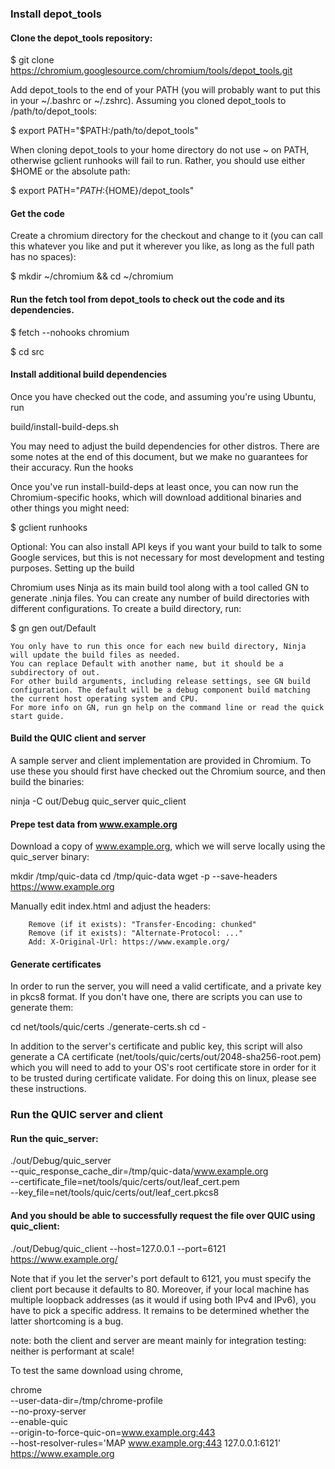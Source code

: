 ### Install depot_tools

#### Clone the depot_tools repository:

$ git clone https://chromium.googlesource.com/chromium/tools/depot_tools.git

Add depot_tools to the end of your PATH (you will probably want to put this in your ~/.bashrc or ~/.zshrc). Assuming you cloned depot_tools to /path/to/depot_tools:

$ export PATH="$PATH:/path/to/depot_tools"

When cloning depot_tools to your home directory do not use ~ on PATH, otherwise gclient runhooks will fail to run. Rather, you should use either $HOME or the absolute path:

$ export PATH="$PATH:${HOME}/depot_tools"

#### Get the code

Create a chromium directory for the checkout and change to it (you can call this whatever you like and put it wherever you like, as long as the full path has no spaces):

$ mkdir ~/chromium && cd ~/chromium

#### Run the fetch tool from depot_tools to check out the code and its dependencies.

$ fetch --nohooks chromium

$ cd src

#### Install additional build dependencies

Once you have checked out the code, and assuming you're using Ubuntu, run 

build/install-build-deps.sh

You may need to adjust the build dependencies for other distros. There are some notes at the end of this document, but we make no guarantees for their accuracy.
Run the hooks

Once you've run install-build-deps at least once, you can now run the Chromium-specific hooks, which will download additional binaries and other things you might need:

$ gclient runhooks

Optional: You can also install API keys if you want your build to talk to some Google services, but this is not necessary for most development and testing purposes.
Setting up the build

Chromium uses Ninja as its main build tool along with a tool called GN to generate .ninja files. You can create any number of build directories with different configurations. To create a build directory, run:

$ gn gen out/Default

    You only have to run this once for each new build directory, Ninja will update the build files as needed.
    You can replace Default with another name, but it should be a subdirectory of out.
    For other build arguments, including release settings, see GN build configuration. The default will be a debug component build matching the current host operating system and CPU.
    For more info on GN, run gn help on the command line or read the quick start guide.

#### Build the QUIC client and server
A sample server and client implementation are provided in Chromium. To use these you should first have checked out the Chromium source, and then build the binaries:

ninja -C out/Debug quic_server quic_client

#### Prepe test data from www.example.org
Download a copy of www.example.org, which we will serve locally using the quic_server binary:

mkdir /tmp/quic-data
cd /tmp/quic-data
wget -p --save-headers https://www.example.org


Manually edit index.html and adjust the headers:

        Remove (if it exists): "Transfer-Encoding: chunked"
        Remove (if it exists): "Alternate-Protocol: ..."
        Add: X-Original-Url: https://www.example.org/

#### Generate certificates
In order to run the server, you will need a valid certificate, and a private key in pkcs8 format.  If you don't have one, there are scripts you can use to generate them:

cd net/tools/quic/certs
./generate-certs.sh
cd -

In addition to the server's certificate and public key, this script will also generate a CA certificate (net/tools/quic/certs/out/2048-sha256-root.pem) which you will need to add to your OS's root certificate store in order for it to be trusted during certificate validate. For doing this on linux, please see these instructions.


### Run the QUIC server and client
#### Run the quic_server:

./out/Debug/quic_server \
  --quic_response_cache_dir=/tmp/quic-data/www.example.org \
  --certificate_file=net/tools/quic/certs/out/leaf_cert.pem \
  --key_file=net/tools/quic/certs/out/leaf_cert.pkcs8

#### And you should be able to successfully request the file over QUIC using quic_client:

./out/Debug/quic_client --host=127.0.0.1 --port=6121 https://www.example.org/

Note that if you let the server's port default to 6121, you must specify the client port because it defaults to 80.
Moreover, if your local machine has multiple loopback addresses (as it would if using both IPv4 and IPv6), you have to pick a specific address.
It remains to be determined whether the latter shortcoming is a bug.

note: both the client and server are meant mainly for integration testing: neither is performant at scale!

To test the same download using chrome, 

chrome \
  --user-data-dir=/tmp/chrome-profile \
  --no-proxy-server \
  --enable-quic \
  --origin-to-force-quic-on=www.example.org:443 \
  --host-resolver-rules='MAP www.example.org:443 127.0.0.1:6121' \
  https://www.example.org



